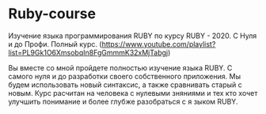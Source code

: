 # Ruby-course
Изучение языка программирования RUBY по курсу RUBY - 2020. С Нуля и до Профи. Полный курс. (https://www.youtube.com/playlist?list=PL9Gk1O6XmsobqIn8FgGmmmK32xMjTabgj)

Вы вместе со мной пройдете полностью изучение языка RUBY. С самого нуля и до разработки своего собственного приложения. Мы будем использовать новый синтаксис, а также сравнивать старый с новым.
Курс расчитан на человека с нулевыми зняниями и тех кто хочет улучшить понимание и более глубже разобраться с я зыком RUBY.